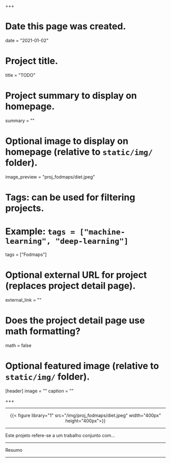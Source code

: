 +++
# Date this page was created.
date = "2021-01-02"

# Project title.
title = "TODO"

# Project summary to display on homepage.
summary = ""

# Optional image to display on homepage (relative to `static/img/` folder).
image_preview = "proj_fodmaps/diet.jpeg"

# Tags: can be used for filtering projects.
# Example: `tags = ["machine-learning", "deep-learning"]`
tags = ["Fodmaps"]

# Optional external URL for project (replaces project detail page).
external_link = ""

# Does the project detail page use math formatting?
math = false

# Optional featured image (relative to `static/img/` folder).
[header]
image = ""
caption = ""

+++

---

<center>
{{< figure library="1" src="/img/proj_fodmaps/diet.jpeg" width="400px" height="400px">}}
</center>

---

Este projeto refere-se a um trabalho conjunto com...

---

Resumo

---
